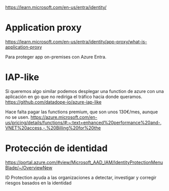 <https://learn.microsoft.com/en-us/entra/identity/>

# Application proxy

<https://learn.microsoft.com/en-us/entra/identity/app-proxy/what-is-application-proxy>

Para proteger app on-premises con Azure Entra.

# IAP-like

Si queremos algo similar podemos desplegar una function de azure con una aplicación en go que no rediriga el tráfico hacia donde queramos.
<https://github.com/datadope-io/azure-iap-like>

Hace falta pagar las functions premium, que son unos 130€/mes, aunque no se usen.
<https://azure.microsoft.com/en-us/pricing/details/functions/#:~:text=enhanced%20performance%20and-,VNET%20access,-.%20Billing%20for%20the>

# Protección de identidad

<https://portal.azure.com/#view/Microsoft_AAD_IAM/IdentityProtectionMenuBlade/~/OverviewNew>

ID Protection ayuda a las organizaciones a detectar, investigar y corregir riesgos basados en la identidad
